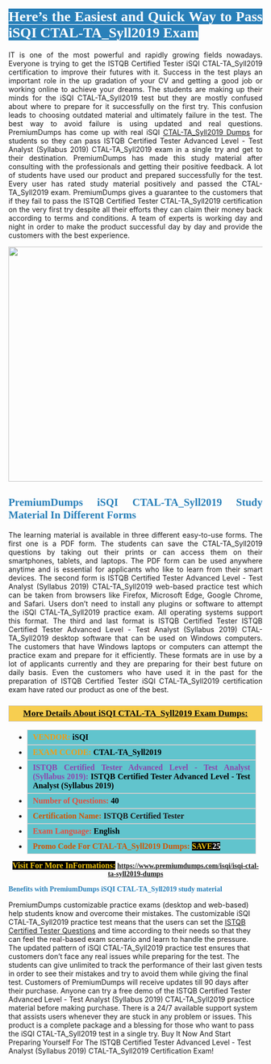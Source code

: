 <h1 style="text-align: justify;"><span style="color:#ffffff;"><span style="font-family:Georgia,serif;"><strong><span style="background-color:#2980b9;">Here’s the Easiest and Quick Way to Pass iSQI CTAL-TA_Syll2019 Exam</span></strong></span></span></h1>

<p style="text-align: justify;">IT is one of the most powerful and rapidly growing fields nowadays. Everyone is trying to get the ISTQB Certified Tester iSQI CTAL-TA_Syll2019 certification to improve their futures with it. Success in the test plays an important role in the up gradation of your CV and getting a good job or working online to achieve your dreams. The students are making up their minds for the iSQI CTAL-TA_Syll2019 test but they are mostly confused about where to prepare for it successfully on the first try. This confusion leads to choosing outdated material and ultimately failure in the test. The best way to avoid failure is using updated and real questions. PremiumDumps has come up with real iSQI <a href="https://www.premiumdumps.com/isqi/isqi-ctal-ta-syll2019-dumps">CTAL-TA_Syll2019 Dumps</a> for students so they can pass ISTQB Certified Tester Advanced Level - Test Analyst (Syllabus 2019) CTAL-TA_Syll2019 exam in a single try and get to their destination. PremiumDumps has made this study material after consulting with the professionals and getting their positive feedback. A lot of students have used our product and prepared successfully for the test. Every user has rated study material positively and passed the CTAL-TA_Syll2019 exam. PremiumDumps gives a guarantee to the customers that if they fail to pass the ISTQB Certified Tester CTAL-TA_Syll2019 certification on the very first try despite all their efforts they can claim their money back according to terms and conditions. A team of experts is working day and night in order to make the product successful day by day and provide the customers with the best experience.</p>

<p style="text-align: center;"><a href="https://www.premiumdumps.com/isqi/isqi-ctal-ta-syll2019-dumps"><img alt="" src="https://i.imgur.com/KJGzbJ2.jpeg" style="width: 700px; height: 465px;" /></a></p>

<h2 style="text-align: justify;"><span style="color:#2980b9;"><span style="font-family:Georgia,serif;"><strong>PremiumDumps iSQI CTAL-TA_Syll2019 Study Material In Different Forms</strong></span></span></h2>

<p style="text-align: justify;">The learning material is available in three different easy-to-use forms. The first one is a PDF form. The students can save the CTAL-TA_Syll2019 questions by taking out their prints or can access them on their smartphones, tablets, and laptops. The PDF form can be used anywhere anytime and is essential for applicants who like to learn from their smart devices. The second form is ISTQB Certified Tester Advanced Level - Test Analyst (Syllabus 2019) CTAL-TA_Syll2019 web-based practice test which can be taken from browsers like Firefox, Microsoft Edge, Google Chrome, and Safari. Users don’t need to install any plugins or software to attempt the iSQI CTAL-TA_Syll2019 practice exam. All operating systems support this format. The third and last format is ISTQB Certified Tester ISTQB Certified Tester Advanced Level - Test Analyst (Syllabus 2019) CTAL-TA_Syll2019 desktop software that can be used on Windows computers. The customers that have Windows laptops or computers can attempt the practice exam and prepare for it efficiently. These formats are in use by a lot of applicants currently and they are preparing for their best future on daily basis. Even the customers who have used it in the past for the preparation of ISTQB Certified Tester iSQI CTAL-TA_Syll2019 certification exam have rated our product as one of the best.</p>

<h3 style="background: #f7ce50; border: 1px solid rgb(204, 204, 204); padding: 5px 10px; text-align: center;"><span style="font-family:Georgia,serif;"><u><u><span style="color:#000000;"><span style="font-size:11pt"><span style="line-height:normal"><b><span style="font-size:13.0pt"><span cambria="">More Details About iSQI CTAL-TA_Syll2019 Exam Dumps:</span></span></b></span></span></span></u></u></span></h3>

<ul>
	<li style="margin:0cm 10pt">
	<div style="background:#61c4cd; border: 1px solid rgb(204, 204, 204); padding: 5px 10px; text-align: justify;"><span style="font-family:Georgia,serif;"><span style="font-size:11pt"><span style="line-height:normal"><b><span style="font-size:12.0pt"><span new="" roman="" times=""><span style="color:#f39c12;">VENDOR:</span> <span style="color:#000000;">iSQI</span></span></span></b></span></span></span></div>
	</li>
	<li style="margin:0cm 10pt">
	<div style="background: #61c4cd; border: 1px solid rgb(204, 204, 204); padding: 5px 10px; text-align: justify;"><span style="font-family:Georgia,serif;"><span style="font-size:11pt"><span style="line-height:normal"><b><span style="font-size:12.0pt"><span new="" roman="" times=""><span style="color:#f39c12;">EXAM CCODE:</span> <span style="color:#000000;">CTAL-TA_Syll2019</span></span></span></b></span></span></span></div>
	</li>
	<li style="margin:0cm 10pt">
	<div style="background: #61c4cd; border: 1px solid rgb(204, 204, 204); padding: 5px 10px; text-align: justify;"><span style="font-family:Georgia,serif;"><span style="font-size:11pt"><span style="line-height:normal"><b><span style="font-size:12.0pt"><span new="" roman="" times=""><span style="color:#8e44ad;">ISTQB Certified Tester Advanced Level - Test Analyst (Syllabus 2019):</span> <span style="color:#000000;">ISTQB Certified Tester Advanced Level - Test Analyst (Syllabus 2019)</span></span></span></b></span></span></span></div>
	</li>
	<li style="margin:0cm 10pt">
	<div style="background: #61c4cd; border: 1px solid rgb(204, 204, 204); padding: 5px 10px;"><span style="font-family:Georgia,serif;"><span style="font-size:11pt"><span style="line-height:normal"><b><span style="font-size:12.0pt"><span new="" roman="" times=""><span style="color:#e74c3c;">Number of Questions:</span><span style="color:#000000;"><span style="color:#f1c40f;"> </span>40</span></span></span></b></span></span></span></div>
	</li>
	<li style="margin:0cm 10pt">
	<div style="background: #61c4cd; border: 1px solid rgb(204, 204, 204); padding: 5px 10px; text-align: justify;"><span style="font-family:Georgia,serif;"><span style="font-size:11pt"><span style="line-height:normal"><b><span style="font-size:12.0pt"><span new="" roman="" times=""><span style="color:#d35400;">Certification Name:</span> ISTQB Certified Tester</span></span></b></span></span></span></div>
	</li>
	<li style="margin:0cm 10pt">
	<div style="background: #61c4cd; border: 1px solid rgb(204, 204, 204); padding: 5px 10px; text-align: justify;"><span style="font-family:Georgia,serif;"><span style="font-size:11pt"><span style="line-height:normal"><b><span style="font-size:12.0pt"><span new="" roman="" times=""><span style="color:#e74c3c;">Exam Language:</span> <span style="color:#000000;">English</span></span></span></b></span></span></span></div>
	</li>
	<li style="margin:0cm 10pt">
	<div style="background: #61c4cd; border: 1px solid rgb(204, 204, 204); padding: 5px 10px;"><span style="font-family:Georgia,serif;"><span style="font-size:11pt"><span style="line-height:normal"><b><span style="font-size:12.0pt"><span new="" roman="" times=""><span style="color:#d35400;">Promo Code For CTAL-TA_Syll2019 Dumps:</span><span style="color:#f1c40f;"> <span style="background-color:#000000;">SAVE</span></span><span style="color:#ffffff;"><span style="background-color:#000000;">25</span></span></span></span></b></span></span></span></div>
	</li>
</ul>

<p style="text-align: center;"><span style="font-family:Georgia,serif;"><strong><span style="font-size:16px;"><span style="color:#f1c40f;"><span style="background-color:#000000;">Visit For More InFormations:</span></span></span> <a href="https://www.premiumdumps.com/isqi/isqi-ctal-ta-syll2019-dumps">https://www.premiumdumps.com/isqi/isqi-ctal-ta-syll2019-dumps</a></strong></span></p>

<p><span style="color:#2980b9;"><span style="font-family:Georgia,serif;"><strong><strong><strong>Benefits with PremiumDumps iSQI CTAL-TA_Syll2019 study material</strong></strong></strong></span></span></p>

<p>PremiumDumps customizable practice exams (desktop and web-based) help students know and overcome their mistakes. The customizable iSQI CTAL-TA_Syll2019 practice test means that the users can set the <a href="https://www.premiumdumps.com/isqi/istqb-certified-tester-dumps">ISTQB Certified Tester Questions</a> and time according to their needs so that they can feel the real-based exam scenario and learn to handle the pressure. The updated pattern of iSQI CTAL-TA_Syll2019 practice test ensures that customers don’t face any real issues while preparing for the test. The students can give unlimited to track the performance of their last given tests in order to see their mistakes and try to avoid them while giving the final test. Customers of PremiumDumps will receive updates till 90 days after their purchase. Anyone can try a free demo of the ISTQB Certified Tester Advanced Level - Test Analyst (Syllabus 2019) CTAL-TA_Syll2019 practice material before making purchase. There is a 24/7 available support system that assists users whenever they are stuck in any problem or issues. This product is a complete package and a blessing for those who want to pass the iSQI CTAL-TA_Syll2019 test in a single try. Buy It Now And Start Preparing Yourself For The ISTQB Certified Tester Advanced Level - Test Analyst (Syllabus 2019) CTAL-TA_Syll2019 Certification Exam!</p>
